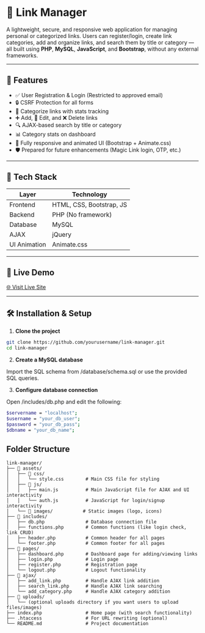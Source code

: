 # 🔗 Link Manager

A lightweight, secure, and responsive web application for managing personal or categorized links. Users can register/login, create link categories, add and organize links, and search them by title or category — all built using **PHP**, **MySQL**, **JavaScript**, and **Bootstrap**, without any external frameworks.

---

## 🌟 Features

- ✅ User Registration & Login (Restricted to approved email)
- 🔒 CSRF Protection for all forms
- 📁 Categorize links with stats tracking
- ➕ Add, 📝 Edit, and ❌ Delete links
- 🔍 AJAX-based search by title or category
- 📊 Category stats on dashboard
- 🎨 Fully responsive and animated UI (Bootstrap + Animate.css)
- 🛡️ Prepared for future enhancements (Magic Link login, OTP, etc.)

---

## 🧱 Tech Stack

| Layer        | Technology                  |
|--------------|-----------------------------|
| Frontend     | HTML, CSS, Bootstrap, JS    |
| Backend      | PHP (No framework)          |
| Database     | MySQL                       |
| AJAX         | jQuery                      |
| UI Animation | Animate.css                 |

---

## 🚀 Live Demo

[🌐 Visit Live Site](https://link.nischalmandal.com)

---

## 🛠️ Installation & Setup

1. **Clone the project**

```bash
git clone https://github.com/yourusername/link-manager.git
cd link-manager
```

2. **Create a MySQL database**

Import the SQL schema from /database/schema.sql or use the provided SQL queries.

3. **Configure database connection**

Open /includes/db.php and edit the following:
```bash
$servername = "localhost";
$username = "your_db_user";
$password = "your_db_pass";
$dbname = "your_db_name";

```


##  Folder Structure

```
link-manager/
├── 📂 assets/
│   ├── 📂 css/
│   │   └── style.css        # Main CSS file for styling
│   ├── 📂 js/
│   │   ├── main.js          # Main JavaScript file for AJAX and UI interactivity
│   │   └── auth.js          # JavaScript for login/signup interactivity
│   └── 📂 images/           # Static images (logo, icons)
├── 📂 includes/
│   ├── db.php               # Database connection file
│   ├── functions.php        # Common functions (like login check, link CRUD)
│   ├── header.php           # Common header for all pages
│   └── footer.php           # Common footer for all pages
├── 📂 pages/
│   ├── dashboard.php        # Dashboard page for adding/viewing links
│   ├── login.php            # Login page
│   ├── register.php         # Registration page
│   └── logout.php           # Logout functionality
├── 📂 ajax/
│   ├── add_link.php         # Handle AJAX link addition
│   ├── search_link.php      # Handle AJAX link searching
│   └── add_category.php     # Handle AJAX category addition
├── 📂 uploads/
│   └── (optional uploads directory if you want users to upload files/images)
├── index.php                # Home page (with search functionality)
├── .htaccess                # For URL rewriting (optional)
└── README.md                # Project documentation
```
